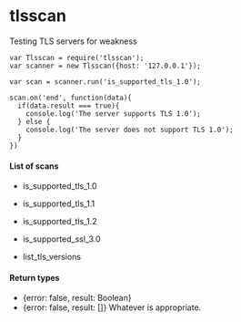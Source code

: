 tlsscan
=======

Testing TLS servers for weakness

````
var Tlsscan = require('tlsscan');
var scanner = new Tlsscan({host: '127.0.0.1'});

var scan = scanner.run('is_supported_tls_1.0');

scan.on('end', function(data){
  if(data.result === true){
    console.log('The server supports TLS 1.0');
  } else {
    console.log('The server does not support TLS 1.0');
  }
})

````

#### List of scans
* is_supported_tls_1.0
* is_supported_tls_1.1
* is_supported_tls_1.2
* is_supported_ssl_3.0


* list_tls_versions


#### Return types
* {error: false, result: Boolean}
* {error: false, result: []}
Whatever is appropriate.